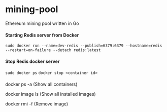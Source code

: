 # mining-pool

Ethereum mining pool written in Go

#### Starting Redis server from Docker

`sudo docker run --name=dev-redis --publish=6379:6379 --hostname=redis --restart=on-failure --detach redis:latest`

#### Stop Redis docker server

`sudo docker ps`
`docker stop <container id>`

####

docker ps -a (Show all containers)

docker image ls (Show all installed images)

docker rmi -f (Remove image)
